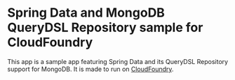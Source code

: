# Spring Data and MongoDB QueryDSL Repository sample for CloudFoundry

This app is a sample app featuring Spring Data and its QueryDSL Repository support for MongoDB. It is 
made to run on [CloudFoundry](http://cloudfoundry.com).
